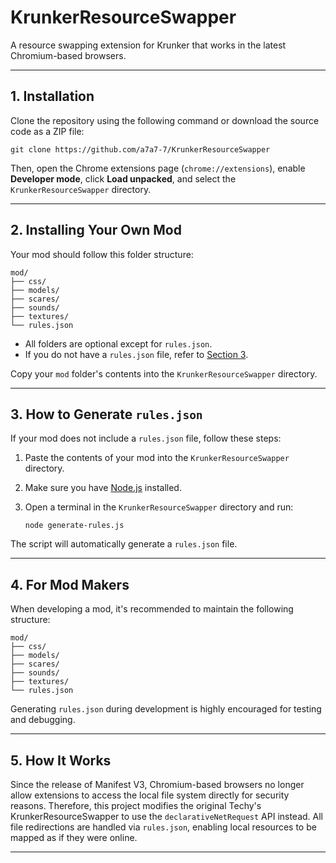 # KrunkerResourceSwapper

A resource swapping extension for Krunker that works in the latest Chromium-based browsers.

---

## 1. Installation

Clone the repository using the following command or download the source code as a ZIP file:

```
git clone https://github.com/a7a7-7/KrunkerResourceSwapper
```

Then, open the Chrome extensions page (`chrome://extensions`), enable **Developer mode**, click **Load unpacked**, and select the `KrunkerResourceSwapper` directory.

---

## 2. Installing Your Own Mod

Your mod should follow this folder structure:

```
mod/
├── css/
├── models/
├── scares/
├── sounds/
├── textures/
└── rules.json
```

* All folders are optional except for `rules.json`.
* If you do not have a `rules.json` file, refer to [Section 3](#3-how-to-generate-rulesjson).

Copy your `mod` folder's contents into the `KrunkerResourceSwapper` directory.

---

## 3. How to Generate `rules.json`

If your mod does not include a `rules.json` file, follow these steps:

1. Paste the contents of your mod into the `KrunkerResourceSwapper` directory.
2. Make sure you have [Node.js](https://nodejs.org) installed.
3. Open a terminal in the `KrunkerResourceSwapper` directory and run:

   ```
   node generate-rules.js
   ```

The script will automatically generate a `rules.json` file.

---

## 4. For Mod Makers

When developing a mod, it's recommended to maintain the following structure:

```
mod/
├── css/
├── models/
├── scares/
├── sounds/
├── textures/
└── rules.json
```

Generating `rules.json` during development is highly encouraged for testing and debugging.

---

## 5. How It Works

Since the release of Manifest V3, Chromium-based browsers no longer allow extensions to access the local file system directly for security reasons. Therefore, this project modifies the original Techy's KrunkerResourceSwapper to use the `declarativeNetRequest` API instead. All file redirections are handled via `rules.json`, enabling local resources to be mapped as if they were online.

---

